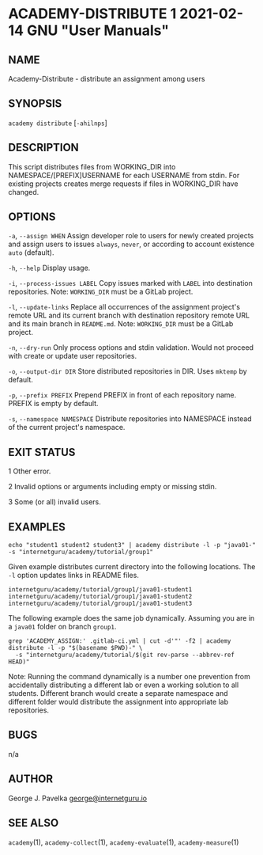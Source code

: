 # ACADEMY-DISTRIBUTE 1 2021-02-14 GNU "User Manuals"

## NAME

Academy-Distribute - distribute an assignment among users

## SYNOPSIS

`academy distribute` [`-ahilnps`]

## DESCRIPTION

This script distributes files from WORKING_DIR into NAMESPACE/[PREFIX]USERNAME for each USERNAME from stdin. For existing projects creates merge requests if files in WORKING_DIR have changed.

## OPTIONS

`-a`, `--assign WHEN`
       Assign developer role to users for newly created projects and assign users to issues `always`, `never`, or according to account existence `auto` (default).

`-h`, `--help`
       Display usage.

`-i`, `--process-issues LABEL`
       Copy issues marked with `LABEL` into destination repositories. Note: `WORKING_DIR` must be a GitLab project.

`-l`, `--update-links`
       Replace all occurrences of the assignment project's remote URL and its current branch with destination repository remote URL and its main branch in `README.md`. Note: `WORKING_DIR` must be a GitLab project.

`-n`, `--dry-run`
       Only process options and stdin validation. Would not proceed with create or update user repositories.

`-o`, `--output-dir DIR`
       Store distributed repositories in DIR. Uses `mktemp` by default.

`-p`, `--prefix PREFIX`
       Prepend PREFIX in front of each repository name. PREFIX is empty by default.

`-s`, `--namespace NAMESPACE`
       Distribute repositories into NAMESPACE instead of the current project's namespace.

## EXIT STATUS

1      Other error.

2      Invalid options or arguments including empty or missing stdin.

3      Some (or all) invalid users.

## EXAMPLES

```
echo "student1 student2 student3" | academy distribute -l -p "java01-" -s "internetguru/academy/tutorial/group1"
```

Given example distributes current directory into the following locations. The `-l` option updates links in README files.

```
internetguru/academy/tutorial/group1/java01-student1
internetguru/academy/tutorial/group1/java01-student2
internetguru/academy/tutorial/group1/java01-student3
```

The following example does the same job dynamically. Assuming you are in a `java01` folder on branch `group1`.

```
grep 'ACADEMY_ASSIGN:' .gitlab-ci.yml | cut -d'"' -f2 | academy distribute -l -p "$(basename $PWD)-" \
  -s "internetguru/academy/tutorial/$(git rev-parse --abbrev-ref HEAD)"
```

Note: Running the command dynamically is a number one prevention from accidentally distributing a different lab or even a working solution to all students. Different branch would create a separate namespace and different folder would distribute the assignment into appropriate lab repositories.

## BUGS

n/a

## AUTHOR

George J. Pavelka <george@internetguru.io>

## SEE ALSO

`academy`(1), `academy-collect`(1), `academy-evaluate`(1), `academy-measure`(1)
